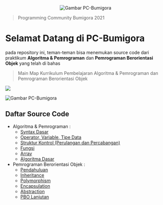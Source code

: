 <p align="center">
  <img src="https://avatars.githubusercontent.com/u/92533942?v=4" alt="Gambar PC-Bumigora"/>
</p>

> Programming Community Bumigora 2021

# Selamat Datang di PC-Bumigora
pada repository ini, teman-teman bisa menemukan source code dari praktikum  **Algoritma & Pemrograman** dan **Pemrograman Berorientasi Objek**
 yang telah di bahas

> Main Map Kurrikulum Pembelajaran Algoritma
> & Pemrograman dan Pemrograman Berorientasi Objek

[![](https://img.shields.io/badge/-Main%20Map%20-0a0a0a.svg?style=flat&colorA=0a0a0a)](https://i.ibb.co/R9J2MGH/Curriculum-Development-2x.png)

![Gambar PC-Bumigora](https://i.ibb.co/R9J2MGH/Curriculum-Development-2x.png)

## Daftar Source Code

- Algoritma & Pemrograman :
  - [Syntax Dasar](http://github.com)
  - [Operator, Variable, Tipe Data](http://github.com)
  - [Struktur Kontrol (Perulangan dan Percabangan)](https://github.com/pc-bumigora/codelab/blob/main/Algoritma%20%26%20Pemrograman/Perulangan.zip)
  - [Fungsi](http://github.com)
  - [Array](http://github.com)
  - [Algoritma Dasar](http://github.com) 
- Pemrograman Berorientasi Objek :
  - [Pendahuluan](http://github.com)
  - [Inheritance](http://github.com)
  - [Polymorphism](http://github.com)
  - [Encapsulation](http://github.com)
  - [Abstraction](http://github.com)
  - [PBO Lanjutan](http://github.com)
